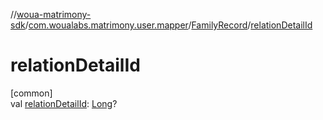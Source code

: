 //[woua-matrimony-sdk](../../../index.md)/[com.woualabs.matrimony.user.mapper](../index.md)/[FamilyRecord](index.md)/[relationDetailId](relation-detail-id.md)

# relationDetailId

[common]\
val [relationDetailId](relation-detail-id.md): [Long](https://kotlinlang.org/api/latest/jvm/stdlib/kotlin/-long/index.html)?
